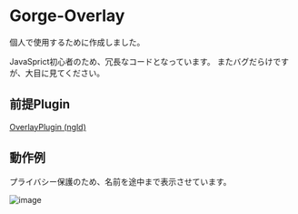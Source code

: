 # Gorge-Overlay
個人で使用するために作成しました。

JavaSprict初心者のため、冗長なコードとなっています。
またバグだらけですが、大目に見てください。

## 前提Plugin
[OverlayPlugin (ngld)](https://github.com/ngld/OverlayPlugin)

## 動作例
プライバシー保護のため、名前を途中まで表示させています。

![image](https://user-images.githubusercontent.com/40759792/129853509-e9a02321-67c3-4bde-a67a-8db9ce9ff479.png)
